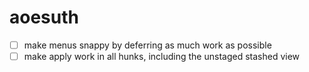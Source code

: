 # aoesuth

-   [ ] make menus snappy by deferring as much work as possible
-   [ ] make apply work in all hunks, including the unstaged stashed view
